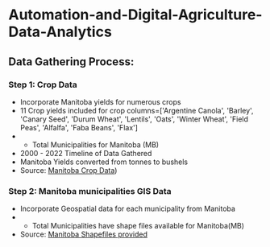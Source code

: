 # Automation-and-Digital-Agriculture-Data-Analytics
## Data Gathering Process:
### Step 1: Crop Data

* Incorporate Manitoba yields for numerous crops 
* 11 Crop yields included for crop columns=['Argentine Canola', 'Barley', 'Canary Seed', 'Durum Wheat', 'Lentils', 'Oats', 'Winter Wheat', 'Field Peas', 'Alfalfa', 'Faba Beans', 'Flax']
* - Total Municipalities for  Manitoba (MB)
* 2000 - 2022 Timeline of Data Gathered
* Manitoba Yields converted from tonnes to bushels
* Source: [Manitoba Crop Data](https://www.masc.mb.ca/masc.nsf/mmpp_browser_soil_types.html))
  
### Step 2: Manitoba municipalities GIS Data

* Incorporate Geospatial data for each municipality from Manitoba
* - Total Municipalities have shape files available for Manitoba(MB) 
* Source: [Manitoba Shapefiles provided](https://geoportal.gov.mb.ca/datasets/8b64285c3bf6445a8d0d8ea4a1c43849/explore?location=53.584348%2C-97.779011%2C6.81)
